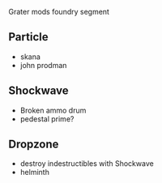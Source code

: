 Grater mods foundry segment

## Particle

- skana
- john prodman

## Shockwave

- Broken ammo drum
- pedestal prime?

## Dropzone

- destroy indestructibles with Shockwave
- helminth